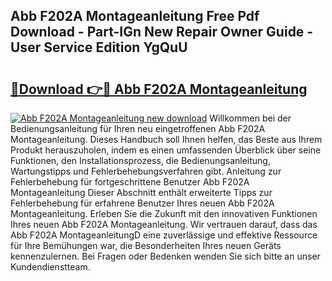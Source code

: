 ## Abb F202A Montageanleitung Free Pdf Download - Part-IGn New Repair Owner Guide - User Service Edition YgQuU

# <h2><a href="http://df79wkj.blite.top/?on=Abb+F202A+Montageanleitung">🔗Download 👉🔴 Abb F202A Montageanleitung</a></h2>

[![Abb F202A Montageanleitung new download](https://i.imgur.com/lujVjoI.png)](http://df79wkj.blite.top/?on=Abb+F202A+Montageanleitung)
Willkommen bei der Bedienungsanleitung für Ihren neu eingetroffenen Abb F202A Montageanleitung. Dieses Handbuch soll Ihnen helfen, das Beste aus Ihrem Produkt herauszuholen, indem es einen umfassenden Überblick über seine Funktionen, den Installationsprozess, die Bedienungsanleitung, Wartungstipps und Fehlerbehebungsverfahren gibt. Anleitung zur Fehlerbehebung für fortgeschrittene Benutzer Abb F202A Montageanleitung Dieser Abschnitt enthält erweiterte Tipps zur Fehlerbehebung für erfahrene Benutzer Ihres neuen Abb F202A Montageanleitung. Erleben Sie die Zukunft mit den innovativen Funktionen Ihres neuen Abb F202A Montageanleitung. Wir vertrauen darauf, dass das Abb F202A MontageanleitungD eine zuverlässige und effektive Ressource für Ihre Bemühungen war, die Besonderheiten Ihres neuen Geräts kennenzulernen. Bei Fragen oder Bedenken wenden Sie sich bitte an unser Kundendienstteam.
